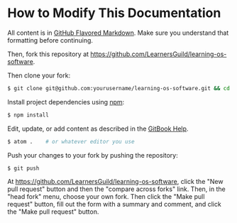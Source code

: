 # How to Modify This Documentation

All content is in [GitHub Flavored Markdown][gfm]. Make sure you understand that formatting before continuing.

Then, fork this repository at https://github.com/LearnersGuild/learning-os-software.

Then clone your fork:

```bash
$ git clone git@github.com:yourusername/learning-os-software.git && cd learning-os-software
```

Install project dependencies using [npm][npm]:

```bash
$ npm install
```

Edit, update, or add content as described in the [GitBook Help][gitbook-help].

```bash
$ atom .    # or whatever editor you use
```

Push your changes to your fork by pushing the repository:

```bash
$ git push
```

At https://github.com/LearnersGuild/learning-os-software, click the "New pull request" button and then the "compare across forks" link. Then, in the "head fork" menu, choose your own fork. Then click the "Make pull request" button, fill out the form with a summary and comment, and click the "Make pull request" button.

<!-- references -->

[gfm]:https://help.github.com/articles/github-flavored-markdown/
[gitbook-help]:https://help.gitbook.com/
[npm]:https://docs.npmjs.com/
